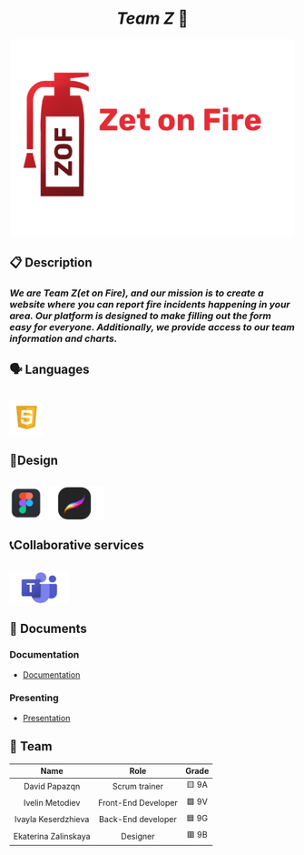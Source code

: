 <h1 align="center"><em>Team Z</em> 🧯</h1>
<p align = "center">
 <img width="500" src="images/zof_logo.PNG" alt="Logo png">
</p>

## 📋 Description
### <em>We are Team Z(et on Fire), and our mission is to create a website where you can report fire incidents happening in your area. Our platform is designed to make filling out the form easy for everyone. Additionally, we provide access to our team information and charts.</em>

## 🗣 Languages
<br>
<div align="left"> 
<img height="60" width="60" src="images/javascript_logo.webp"" alt = "JavaScript" />
</div>

## 🎨Design
<br>
<div align="left">
    <img height="58" width="58" src="images/figma_logo.png" alt = "Figma"/>
 <img height = "58" width = "105" src="images/procreate_logo.png" alt = "Procreate"/>
</div>

## 📞Collaborative services
<br>
<div align="left">
 <img height="55" width="105" src="images/teams_logo.png" alt = "Microsoft Teams"/>
</div>


## 📁 Documents

### Documentation
- [Documentation]()


### Presenting
- [Presentation]()



## 👥 Team

| **Name** | **Role** | **Grade** |
| :---:   | :---: | :---: |
| David  Papazqn | Scrum trainer | 🟨 9A |
| Ivelin Metodiev | Front-End Developer  | 🟩 9V  |
| Ivayla Keserdzhieva | Back-End developer  | 🟦 9G |
| Ekaterina Zalinskaya | Designer  | 🟥 9B |
